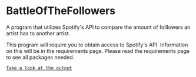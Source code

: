 # BattleOfTheFollowers
A program that utilizes Spotify's API to compare the amount of folllowers an artist has to another artist.

This program will require you to obtain access to Spotify's API. Information on this will be in the requirements page.
Please read the requirements page to see all packages needed.

[`Take a look at the output`](https://github.com/TineshaErskine/BattleOfTheFollowers/blob/master/drake_vs_rihanna.png)
